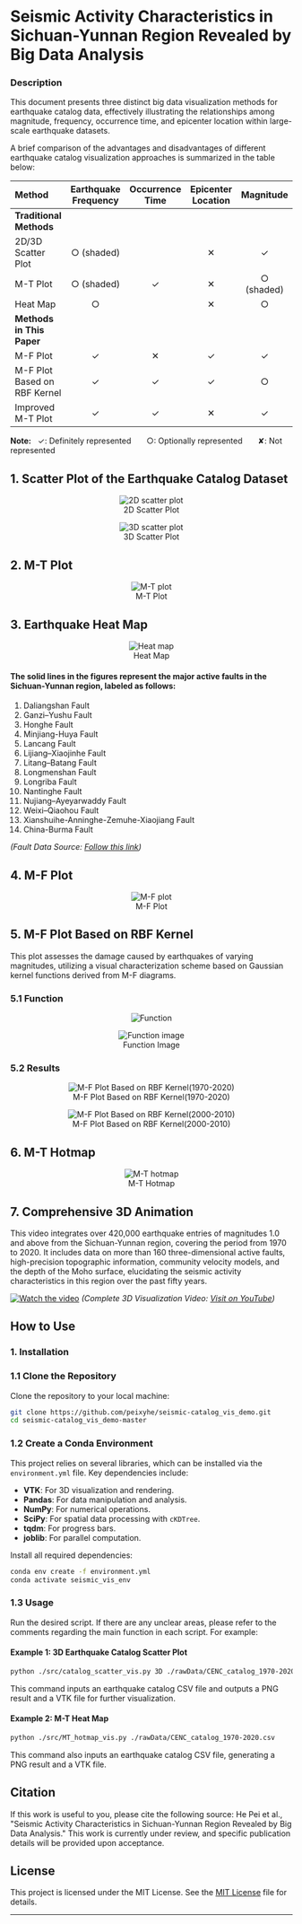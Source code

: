# Seismic Activity Characteristics in Sichuan-Yunnan Region Revealed by Big Data Analysis

### Description
This document presents three distinct big data visualization methods for earthquake catalog data, effectively illustrating the relationships among magnitude, frequency, occurrence time, and epicenter location within large-scale earthquake datasets.

A brief comparison of the advantages and disadvantages of different earthquake catalog visualization approaches is summarized in the table below:

| **Method**                         | **Earthquake Frequency**   | **Occurrence Time**        | **Epicenter Location**      | **Magnitude**              | **Seismic Hazard**         |
| :--------------------------------- | :------------------------: | :------------------------: | :-------------------------: | :------------------------: | :------------------------: |
| **Traditional Methods**            |                            |                            |                             |                            |                            |
| 2D/3D Scatter Plot                 |           ○ (shaded)       |                            |              ✕              |              ✓            |              ✕              |
| M-T Plot                           |           ○ (shaded)       |              ✓             |              ✕              |        ○ (shaded)         |              ✕              |
| Heat Map                           |             ○              |                            |              ✕              |              ○            |              ✕              |
| **Methods in This Paper**          |                            |                            |                             |                           |                            |
| M-F Plot                           |             ✓              |              ✕            |              ✓              |              ✓            |              ✕              |
| M-F Plot Based on RBF Kernel       |             ✓              |              ✓            |              ✓              |              ○            |              ✕              |
| Improved M-T Plot                  |             ✓              |              ✓            |              ✕              |              ✓            |              ✕              |

**Note:** &nbsp; ✓: Definitely represented &nbsp;&nbsp;&nbsp;&nbsp;&nbsp; ○: Optionally represented &nbsp;&nbsp;&nbsp;&nbsp;&nbsp; ✘: Not represented

## 1. Scatter Plot of the Earthquake Catalog Dataset
<p align="center">
  <img src="pic/pic1_a.png" alt="2D scatter plot" /><br />
  2D Scatter Plot
</p>

<p align="center">
  <img src="pic/pic1_b.png" alt="3D scatter plot" /><br />
  3D Scatter Plot
</p>

## 2. M-T Plot
<p align="center">
  <img src="pic/pic1_c.png" alt="M-T plot" /><br />
  M-T Plot
</p>

## 3. Earthquake Heat Map
<p align="center">
  <img src="pic/pic1_d.png" alt="Heat map" /><br />
  Heat Map
</p>

#### The solid lines in the figures represent the major active faults in the Sichuan-Yunnan region, labeled as follows:
1. Daliangshan Fault
2. Ganzi–Yushu Fault
3. Honghe Fault
4. Minjiang-Huya Fault
5. Lancang Fault
6. Lijiang–Xiaojinhe Fault
7. Litang–Batang Fault
8. Longmenshan Fault
9. Longriba Fault
10. Nantinghe Fault
11. Nujiang–Ayeyarwaddy Fault
12. Weixi–Qiaohou Fault
13. Xianshuihe-Anninghe-Zemuhe-Xiaojiang Fault
14. China-Burma Fault

*(Fault Data Source: [Follow this link](http://www.cses.ac.cn/sjcp/ggmx/2024/609.shtml))*

## 4. M-F Plot
<p align="center">
  <img src="pic/pic3.png" alt="M-F plot" /><br />
  M-F Plot
</p>

## 5. M-F Plot Based on RBF Kernel
This plot assesses the damage caused by earthquakes of varying magnitudes, utilizing a visual characterization scheme based on Gaussian kernel functions derived from M-F diagrams.

### 5.1 Function
<p align="center">
  <img src="pic/func.png" alt="Function" /><br />
</p>

<p align="center">
  <img src="pic/pic2.png" alt="Function image" /><br />
  Function Image
</p>

### 5.2 Results
<p align="center">
  <img src="pic/pic4.png" alt="M-F Plot Based on RBF Kernel(1970-2020)" /><br />
  M-F Plot Based on RBF Kernel(1970-2020)
</p>

<p align="center">
  <img src="pic/pic5_d.png" alt="M-F Plot Based on RBF Kernel(2000-2010)" /><br />
  M-F Plot Based on RBF Kernel(2000-2010)
</p>

## 6. M-T Hotmap
<p align="center">
  <img src="pic/pic6.png" alt="M-T hotmap" /><br />
  M-T Hotmap
</p>

## 7. Comprehensive 3D Animation
This video integrates over 420,000 earthquake entries of magnitudes 1.0 and above from the Sichuan-Yunnan region, covering the period from 1970 to 2020. It includes data on more than 160 three-dimensional active faults, high-precision topographic information, community velocity models, and the depth of the Moho surface, elucidating the seismic activity characteristics in this region over the past fifty years.  

[![Watch the video](https://img.youtube.com/vi/QSehgiGvUxA/maxresdefault.jpg)](https://youtu.be/3_mQAKlumz4?si=m6luMTRibVXmUQL6)
*(Complete 3D Visualization Video: [Visit on YouTube](https://youtu.be/3_mQAKlumz4?si=m6luMTRibVXmUQL6))*

## How to Use
### 1. Installation

### 1.1 Clone the Repository
Clone the repository to your local machine:
```bash
git clone https://github.com/peixyhe/seismic-catalog_vis_demo.git
cd seismic-catalog_vis_demo-master
```

### 1.2 Create a Conda Environment
This project relies on several libraries, which can be installed via the `environment.yml` file. Key dependencies include:
- **VTK**: For 3D visualization and rendering.
- **Pandas**: For data manipulation and analysis.
- **NumPy**: For numerical operations.
- **SciPy**: For spatial data processing with `cKDTree`.
- **tqdm**: For progress bars.
- **joblib**: For parallel computation.

Install all required dependencies:
```bash
conda env create -f environment.yml
conda activate seismic_vis_env
```

### 1.3 Usage
Run the desired script. If there are any unclear areas, please refer to the comments regarding the main function in each script. For example:

#### Example 1: 3D Earthquake Catalog Scatter Plot
```bash
python ./src/catalog_scatter_vis.py 3D ./rawData/CENC_catalog_1970-2020.csv
```
This command inputs an earthquake catalog CSV file and outputs a PNG result and a VTK file for further visualization.

#### Example 2: M-T Heat Map
```bash
python ./src/MT_hotmap_vis.py ./rawData/CENC_catalog_1970-2020.csv
```
This command also inputs an earthquake catalog CSV file, generating a PNG result and a VTK file.

## Citation
If this work is useful to you, please cite the following source: He Pei et al., "Seismic Activity Characteristics in Sichuan-Yunnan Region Revealed by Big Data Analysis." This work is currently under review, and specific publication details will be provided upon acceptance.

## License
This project is licensed under the MIT License. See the [MIT License](LICENSE) file for details.

---
